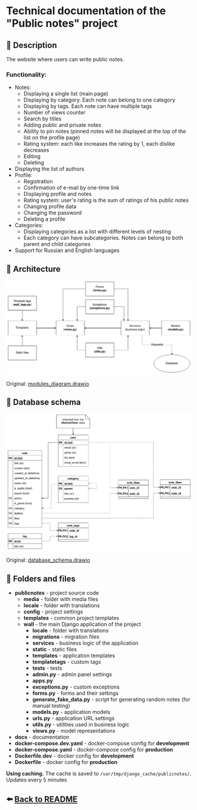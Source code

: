 # Technical documentation of the "Public notes" project

## :page_facing_up: Description

The website where users can write public notes.

### Functionality:

- Notes:
    - Displaying a single list (main page)
    - Displaying by category. Each note can belong to one category
    - Displaying by tags. Each note can have multiple tags
    - Number of views counter
    - Search by titles
    - Adding public and private notes
    - Ability to pin notes (pinned notes will be displayed at the top of the
      list on the profile page)
    - Rating system: each like increases the rating by 1, each dislike decreases
    - Editing
    - Deleting
- Displaying the list of authors
- Profile:
    - Registration
    - Confirmation of e-mail by one-time link
    - Displaying profile and notes
    - Rating system: user's rating is the sum of ratings of his public notes
    - Changing profile data
    - Changing the password
    - Deleting a profile
- Categories:
    - Displaying categories as a list with different levels of nesting
    - Each category can have subcategories. Notes can belong to both parent and
      child categories
- Support for Russian and English languages

## :orange_book: Architecture

![Modules diagram](./modules_diagram.jpg)

Original: [modules_diagram.drawio](./modules_diagram.drawio)

## :blue_book: Database schema

![Database schema](./database_schema.jpg)

Original: [database_schema.drawio](./database_schema.drawio)

## :file_folder: Folders and files

- **publicnotes** - project source code
    - **media** - folder with media files
    - **locale** - folder with translations
    - **config** - project settings
    - **templates** - common project templates
    - **wall** - the main Django application of the project
        - **locale** - folder with translations
        - **migrations** - migration files
        - **services** - business logic of the application
        - **static** - static files
        - **templates** - application templates
        - **templatetags** - custom tags
        - **tests** - tests
        - **admin.py** - admin panel settings
        - **apps.py**
        - **exceptions.py** - custom exceptions
        - **forms.py** - forms and their settings
        - **generate_fake_data.py** - script for generating random notes (for
          manual testing)
        - **models.py** - application models
        - **urls.py** - application URL settings
        - **utils.py** - utilities used in business logic
        - **views.py** - model representations
- **docs** - documentation
- **docker-compose.dev.yaml** - docker-compose config for **development**
- **docker-compose.yaml** - docker-compose config for **production**
- **Dockerfile.dev** - docker config for **development**
- **Dockerfile** - docker config for **production**

**Using caching.** The cache is saved to `/var/tmp/django_cache/publicnotes/`. Updates every 5 minutes

## :arrow_left: [Back to README](../README.md)